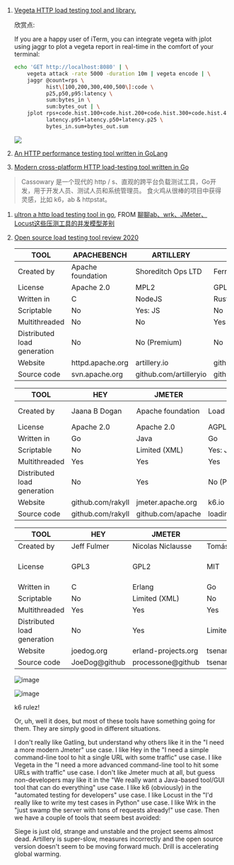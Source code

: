 1. [Vegeta HTTP load testing tool and library.](https://github.com/tsenart/vegeta)
    
    欣赏点:
    
    If you are a happy user of iTerm, you can integrate vegeta with jplot using jaggr to plot a vegeta report in real-time in the comfort of your terminal:

    ```bash
    echo 'GET http://localhost:8080' | \
        vegeta attack -rate 5000 -duration 10m | vegeta encode | \
        jaggr @count=rps \
              hist\[100,200,300,400,500\]:code \
              p25,p50,p95:latency \
              sum:bytes_in \
              sum:bytes_out | \
        jplot rps+code.hist.100+code.hist.200+code.hist.300+code.hist.400+code.hist.500 \
              latency.p95+latency.p50+latency.p25 \
              bytes_in.sum+bytes_out.sum
    ```
    
    ![](https://i.imgur.com/ttBDsQS.gif)

1. [An HTTP performance testing tool written in GoLang](https://github.com/arham-jain/gonce)
1. [Modern cross-platform HTTP load-testing tool written in Go](https://github.com/rogerwelin/cassowary)
  > Cassowary 是一个现代的 http / s、直观的跨平台负载测试工具，Go开发，用于开发人员、测试人员和系统管理员。 食火鸡从很棒的项目中获得灵感，比如 k6，ab & httpstat。
1. [ultron a http load testing tool in go](https://github.com/qastub/ultron), FROM [聊聊ab、wrk、JMeter、Locust这些压测工具的并发模型差别](https://mp.weixin.qq.com/s/0ZPHT1MXBP7EWjVmv-H5Wg)
1. [Open source load testing tool review 2020](https://k6.io/blog/comparing-best-open-source-load-testing-tools)
  
    | TOOL                         | APACHEBENCH        | ARTILLERY               | DRILL                 | GATLING             |
    |-----------------------------|--------------------|-------------------------|-----------------------|---------------------|
    | Created by                  | Apache foundation  | Shoreditch Ops LTD      | Ferran Basora         | Gatling Corp        |
    | License                     | Apache 2\.0        | MPL2                    | GPL3                  | Apache 2\.0         |
    | Written in                  | C                  | NodeJS                  | Rust                  | Scala               |
    | Scriptable                  | No                 | Yes: JS                 | No                    | Yes: Scala          |
    | Multithreaded               | No                 | No                      | Yes                   | Yes                 |
    | Distributed load generation | No                 | No \(Premium\)          | No                    | No \(Premium\)      |
    | Website                     | httpd\.apache\.org | artillery\.io           | github\.com/fcsonline | gatling\.io         |
    | Source code                 | svn\.apache\.org   | github\.com/artilleryio | github\.com/fcsonline | github\.com/gatling |
    
    | TOOL                        | HEY                | JMETER              | K6                | LOCUST          |
    |-----------------------------|--------------------|---------------------|-------------------|-----------------|
    | Created by                  | Jaana B Dogan      | Apache foundation   | Load Impact       | Jonathan Heyman |
    | License                     | Apache 2\.0        | Apache 2\.0         | AGPL3             | MIT             |
    | Written in                  | Go                 | Java                | Go                | Python          |
    | Scriptable                  | No                 | Limited \(XML\)     | Yes: JS           | Yes: Python     |
    | Multithreaded               | Yes                | Yes                 | Yes               | No              |
    | Distributed load generation | No                 | Yes                 | No \(Premium\)    | Yes             |
    | Website                     | github\.com/rakyll | jmeter\.apache\.org | k6\.io            | locust\.io      |
    | Source code                 | github\.com/rakyll | github\.com/apache  | loadimpact@github | locustio@github |

    | TOOL                        | HEY           | JMETER                | K6             | LOCUST               |
    |-----------------------------|---------------|-----------------------|----------------|----------------------|
    | Created by                  | Jeff Fulmer   | Nicolas Niclausse     | Tomás Senart   | Will Glozer          |
    | License                     | GPL3          | GPL2                  | MIT            | Apache 2\.0 modified |
    | Written in                  | C             | Erlang                | Go             | C                    |
    | Scriptable                  | No            | Limited \(XML\)       | No             | Yes: Lua             |
    | Multithreaded               | Yes           | Yes                   | Yes            | Yes                  |
    | Distributed load generation | No            | Yes                   | Limited        | No                   |
    | Website                     | joedog\.org   | erland\-projects\.org | tsenart@github | wg@github            |
    | Source code                 | JoeDog@github | processone@github     | tsenart@github | wg@github            |

    ![image](https://user-images.githubusercontent.com/1940588/76588218-73d6bb00-6521-11ea-8eb6-f22db5aeab97.png)

    ![image](https://user-images.githubusercontent.com/1940588/76588260-86e98b00-6521-11ea-9eec-b0a4f1ae4d80.png)
    

    k6 rulez!

    Or, uh, well it does, but most of these tools have something going for them. They are simply good in different situations.

    I don't really like Gatling, but understand why others like it in the "I need a more modern Jmeter" use case.
    I like Hey in the "I need a simple command-line tool to hit a single URL with some traffic" use case.
    I like Vegeta in the "I need a more advanced command-line tool to hit some URLs with traffic" use case.
    I don't like Jmeter much at all, but guess non-developers may like it in the "We really want a Java-based tool/GUI tool that can do everything" use case.
    I like k6 (obviously) in the "automated testing for developers" use case.
    I like Locust in the "I'd really like to write my test cases in Python" use case.
    I like Wrk in the "just swamp the server with tons of requests already!" use case.
    Then we have a couple of tools that seem best avoided:

    Siege is just old, strange and unstable and the project seems almost dead.
    Artillery is super-slow, measures incorrectly and the open source version doesn't seem to be moving forward much.
    Drill is accelerating global warming.

